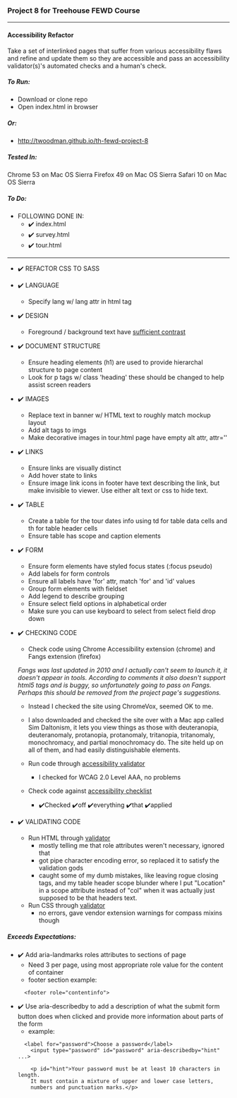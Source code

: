 ### Project 8 for Treehouse FEWD Course
----

#### Accessibility Refactor

Take a set of interlinked pages that suffer from various accessibility
flaws and refine and update them so they are accessible and pass an accessibility
validator(s)'s automated checks and a human's check.


##### To Run:
- Download or clone repo
- Open index.html in browser


##### Or:
- http://twoodman.github.io/th-fewd-project-8


##### Tested In:
Chrome 53 on Mac OS Sierra
Firefox 49 on Mac OS Sierra
Safari 10 on Mac OS Sierra

##### To Do:
- FOLLOWING DONE IN:
  - ✔️ index.html
  - ✔️ survey.html
  - ✔️ tour.html
----
- ✔️ REFACTOR CSS TO SASS
- ✔️ LANGUAGE
  - Specify lang w/ lang attr in html tag
- ✔️ DESIGN
  - Foreground / background text have [sufficient contrast](http://leaverou.github.com/contrast-ratio/)
- ✔️ DOCUMENT STRUCTURE
  - Ensure heading elements (h1) are used to provide hierarchal structure to page content
  - Look for p tags w/ class 'heading' these should be changed to help assist screen readers
- ✔️ IMAGES
  - Replace text in banner w/ HTML text to roughly match mockup layout
  - Add alt tags to imgs
  - Make decorative images in tour.html page have empty alt attr, attr=''
- ✔️ LINKS
  - Ensure links are visually distinct
  - Add hover state to links
  - Ensure image link icons in footer have text describing the link, but make invisible to viewer. Use either alt text or css to hide text.
- ✔️ TABLE
  - Create a table for the tour dates info using td for table data cells and th for table header cells
  - Ensure table has scope and caption elements
- ✔️ FORM
  - Ensure form elements have styled focus states (:focus pseudo)
  - Add labels for form controls
  - Ensure all labels have 'for' attr, match 'for' and 'id' values
  - Group form elements with fieldset
  - Add legend to describe grouping
  - Ensure select field options in alphabetical order
  - Make sure you can use keyboard to select from select field drop down
- ✔️ CHECKING CODE
  - Check code using Chrome Accessibility extension (chrome) and Fangs extension (firefox)

  *Fangs was last updated in 2010 and I actually can't seem to launch it, it doesn't appear in tools. According to comments it also doesn't support html5 tags and is buggy, so unfortunately going to pass on Fangs. Perhaps this should be removed from the project page's suggestions.*

  - Instead I checked the site using ChromeVox, seemed OK to me.

  - I also downloaded and checked the site over with a Mac app called Sim Daltonism, it lets you view things as those with deuteranopia, deuteranomaly, protanopia, protanomaly, tritanopia, tritanomaly, monochromacy, and partial monochromacy do. The site held up on all of them, and had easily distinguishable elements.

  - Run code through [accessibility validator](http://achecker.ca/checker/index.php#)
    - I checked for WCAG 2.0 Level AAA, no problems
  - Check code against [accessibility checklist](http://a11yproject.com/checklist.html)
    - ✔️Checked ✔️off ✔️everything ✔️that ✔️applied
- ✔️ VALIDATING CODE
  - Run HTML through [validator](https://validator.w3.org/#validate_by_input)
    - mostly telling me that role attributes weren't necessary, ignored that
    - got pipe character encoding error, so replaced it to satisfy the validation gods
    - caught some of my dumb mistakes, like leaving rogue closing tags, and my table header scope blunder where I put "Location" in a scope attribute instead of "col" when it was actually just supposed to be that headers text.
  - Run CSS through [validator](https://jigsaw.w3.org/css-validator/#validate_by_input)
    - no errors, gave vendor extension warnings for compass mixins though

##### Exceeds Expectations:
- ✔️ Add aria-landmarks roles attributes to sections of page
  - Need 3 per page, using most appropriate role value for the content of container
  - footer section example:
  ```
    <footer role="contentinfo">
  ```
- ✔️ Use aria-describedby to add a description of what the submit form button does when clicked and provide more information about parts of the form
  - example:
  ```
    <label for="password">Choose a password</label>
      <input type="password" id="password" aria-describedby="hint" ...>

      <p id="hint">Your password must be at least 10 characters in length.
      It must contain a mixture of upper and lower case letters,
      numbers and punctuation marks.</p>
  ```
